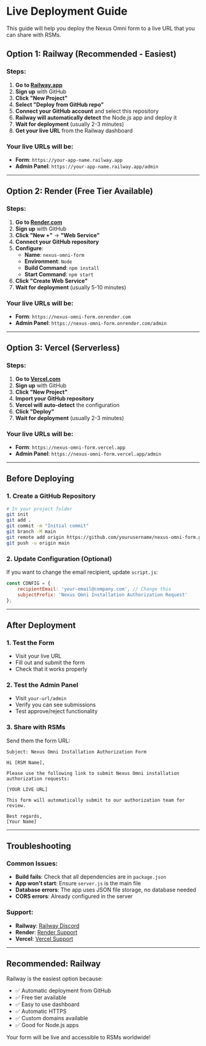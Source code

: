 # Live Deployment Guide

This guide will help you deploy the Nexus Omni form to a live URL that you can share with RSMs.

## Option 1: Railway (Recommended - Easiest)

### Steps:
1. **Go to [Railway.app](https://railway.app)**
2. **Sign up** with GitHub
3. **Click "New Project"**
4. **Select "Deploy from GitHub repo"**
5. **Connect your GitHub account** and select this repository
6. **Railway will automatically detect** the Node.js app and deploy it
7. **Wait for deployment** (usually 2-3 minutes)
8. **Get your live URL** from the Railway dashboard

### Your live URLs will be:
- **Form**: `https://your-app-name.railway.app`
- **Admin Panel**: `https://your-app-name.railway.app/admin`

---

## Option 2: Render (Free Tier Available)

### Steps:
1. **Go to [Render.com](https://render.com)**
2. **Sign up** with GitHub
3. **Click "New +"** → **"Web Service"**
4. **Connect your GitHub repository**
5. **Configure**:
   - **Name**: `nexus-omni-form`
   - **Environment**: `Node`
   - **Build Command**: `npm install`
   - **Start Command**: `npm start`
6. **Click "Create Web Service"**
7. **Wait for deployment** (usually 5-10 minutes)

### Your live URLs will be:
- **Form**: `https://nexus-omni-form.onrender.com`
- **Admin Panel**: `https://nexus-omni-form.onrender.com/admin`

---

## Option 3: Vercel (Serverless)

### Steps:
1. **Go to [Vercel.com](https://vercel.com)**
2. **Sign up** with GitHub
3. **Click "New Project"**
4. **Import your GitHub repository**
5. **Vercel will auto-detect** the configuration
6. **Click "Deploy"**
7. **Wait for deployment** (usually 2-3 minutes)

### Your live URLs will be:
- **Form**: `https://nexus-omni-form.vercel.app`
- **Admin Panel**: `https://nexus-omni-form.vercel.app/admin`

---

## Before Deploying

### 1. Create a GitHub Repository
```bash
# In your project folder
git init
git add .
git commit -m "Initial commit"
git branch -M main
git remote add origin https://github.com/yourusername/nexus-omni-form.git
git push -u origin main
```

### 2. Update Configuration (Optional)
If you want to change the email recipient, update `script.js`:
```javascript
const CONFIG = {
    recipientEmail: 'your-email@company.com', // Change this
    subjectPrefix: 'Nexus Omni Installation Authorization Request'
};
```

---

## After Deployment

### 1. Test the Form
- Visit your live URL
- Fill out and submit the form
- Check that it works properly

### 2. Test the Admin Panel
- Visit `your-url/admin`
- Verify you can see submissions
- Test approve/reject functionality

### 3. Share with RSMs
Send them the form URL:
```
Subject: Nexus Omni Installation Authorization Form

Hi [RSM Name],

Please use the following link to submit Nexus Omni installation authorization requests:

[YOUR LIVE URL]

This form will automatically submit to our authorization team for review.

Best regards,
[Your Name]
```

---

## Troubleshooting

### Common Issues:
- **Build fails**: Check that all dependencies are in `package.json`
- **App won't start**: Ensure `server.js` is the main file
- **Database errors**: The app uses JSON file storage, no database needed
- **CORS errors**: Already configured in the server

### Support:
- **Railway**: [Railway Discord](https://discord.gg/railway)
- **Render**: [Render Support](https://render.com/docs)
- **Vercel**: [Vercel Support](https://vercel.com/help)

---

## Recommended: Railway

Railway is the easiest option because:
- ✅ Automatic deployment from GitHub
- ✅ Free tier available
- ✅ Easy to use dashboard
- ✅ Automatic HTTPS
- ✅ Custom domains available
- ✅ Good for Node.js apps

Your form will be live and accessible to RSMs worldwide!
